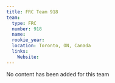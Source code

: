 ```yaml
---
title: FRC Team 918
team:
  type: FRC
  number: 918
  name: 
  rookie_year: 
  location: Toronto, ON, Canada
  links:
    Website: 
---
```

No content has been added for this team